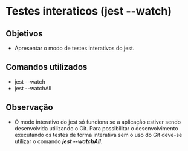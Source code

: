 # Testes interaticos (jest --watch)

## Objetivos
- Apresentar o modo de testes interativos do jest.

## Comandos utilizados
- jest --watch
- jest --watchAll

## **Observação**
- O modo interativo do jest só funciona se a aplicação estiver sendo desenvolvida utilizando o Git. Para possibilitar o desenvolvimento executando os testes de forma interativa sem o uso do Git deve-se utilizar o comando **_jest --watchAll_**.

